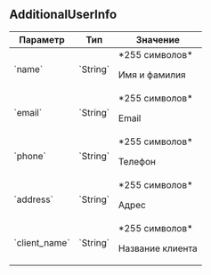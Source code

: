
## AdditionalUserInfo


<table>
    <thead>
        <tr><th>Параметр</th><th>Тип</th><th>Значение</th></tr>
    </thead>
    <tbody>
        <tr>
            <td>`name`</td>
            <td>`String`</td>
            <td>*255 символов*
<p>Имя и фамилия</p></td>
        </tr><tr>
            <td>`email`</td>
            <td>`String`</td>
            <td>*255 символов*
<p>Email</p></td>
        </tr><tr>
            <td>`phone`</td>
            <td>`String`</td>
            <td>*255 символов*
<p>Телефон</p></td>
        </tr><tr>
            <td>`address`</td>
            <td>`String`</td>
            <td>*255 символов*
<p>Адрес</p></td>
        </tr><tr>
            <td>`client_name`</td>
            <td>`String`</td>
            <td>*255 символов*
<p>Название клиента</p></td>
        </tr>
    </tbody>
</table>